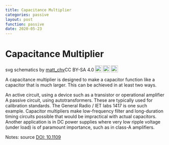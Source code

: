 ```yaml
---
title: Capacitance Multiplier
categories: passive
layout: post
function: passive
date: 2020-05-23
---
```


# Capacitance Multiplier

<object type="image/svg+xml" data="{{site.baseurl}}/out/svg/capacitance multiplier.svg" alt="" width="500" height="200"></object>
<p xmlns:dct="http://purl.org/dc/terms/" xmlns:cc="http://creativecommons.org/ns#" class="license-text"><span rel="dct:title">svg schematics</span> by <a rel="cc:attributionURL" href="http://matthieuchevrier.com"><span rel="cc:attributionName">matt_chv</span></a>CC BY-SA 4.0<a href="https://creativecommons.org/licenses/by-sa/4.0"><img style="height:22px!important;margin-left: 3px;vertical-align:text-bottom;" src="https://search.creativecommons.org/static/img/cc_icon.svg" /><img  style="height:22px!important;margin-left: 3px;vertical-align:text-bottom;" src="https://search.creativecommons.org/static/img/cc-by_icon.svg" /><img  style="height:22px!important;margin-left: 3px;vertical-align:text-bottom;" src="https://search.creativecommons.org/static/img/cc-sa_icon.svg" /></a></p>

A capacitance multiplier is designed to make a capacitor function like a capacitor that is much larger. This can be achieved in at least two ways.

An active circuit, using a device such as a transistor or operational amplifier
A passive circuit, using autotransformers. These are typically used for calibration standards. The General Radio / IET labs 1417 is one such example.
Capacitor multipliers make low-frequency filter and long-duration timing circuits possible that would be impractical with actual capacitors. Another application is in DC power supplies where very low ripple voltage (under load) is of paramount importance, such as in class-A amplifiers.

Notes:
source [DOI: 10.1109](https://doi.org/10.1109/JSSC.1969.1049979)